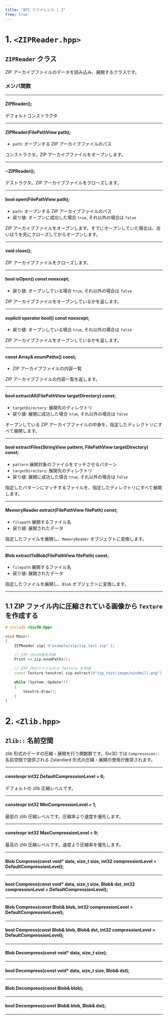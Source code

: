 ```yaml
---
title: "API リファレンス | Z"
free: true
---
```


# 1. `<ZIPReader.hpp>`

## `ZIPReader` クラス

ZIP アーカイブファイルのデータを読み込み、展開するクラスです。

### メンバ関数

---

#### ZIPReader();

デフォルトコンストラクタ

---

#### ZIPReader(FilePathView path);

- `path`: オープンする ZIP アーカイブファイルのパス

コンストラクタ。ZIP アーカイブファイルをオープンします。

---

#### ~ZIPReader();

デストラクタ。ZIP アーカイブファイルをクローズします。

---

#### bool open(FilePathView path);

- `path`: オープンする ZIP アーカイブファイルのパス
- 戻り値: オープンに成功した場合 `true`, それ以外の場合は `false`

ZIP アーカイブファイルをオープンします。すでにオープンしていた場合は、古いほうを先にクローズしてからオープンします。

---

#### void close();

ZIP アーカイブファイルをクローズします。

---

#### bool isOpen() const noexcept;

- 戻り値: オープンしている場合 `true`, それ以外の場合は `false`

ZIP アーカイブファイルをオープンしているかを返します。

---

#### explicit operator bool() const noexcept;

- 戻り値: オープンしている場合 `true`, それ以外の場合は `false`

ZIP アーカイブファイルをオープンしているかを返します。

---

#### const Array<FilePath>& enumPaths() const;

- ZIP アーカイブファイルの内容一覧

ZIP アーカイブファイルの内容一覧を返します。

---

#### bool extractAll(FilePathView targetDirectory) const;

- `targetDirectory`: 展開先のディレクトリ
- 戻り値: 展開に成功した場合 `true`, それ以外の場合は `false`

オープンしている ZIP アーカイブファイルの中身を、指定したディレクトリにすべて展開します。

---

#### bool extractFiles(StringView pattern, FilePathView targetDirectory) const;

- `pattern` 展開対象のファイルをマッチさせるパターン
- `targetDirectory`: 展開先のディレクトリ
- 戻り値: 展開に成功した場合 `true`, それ以外の場合は `false`

指定したパターンにマッチするファイルを、指定したディレクトリにすべて展開します。

---

#### MemoryReader extract(FilePathView filePath) const;

- `filepath` 展開するファイル名
- 戻り値: 展開されたデータ

指定したファイルを展開し、`MemoryReader` オブジェクトに変換します。

---

#### Blob extractToBlob(FilePathView filePath) const;

- `filepath` 展開するファイル名
- 戻り値: 展開されたデータ

指定したファイルを展開し、`Blob` オブジェクトに変換します。

---

## 1.1 ZIP ファイル内に圧縮されている画像から `Texture` を作成する

```cpp
# include <Siv3D.hpp>

void Main()
{
	ZIPReader zip{ U"example/zip/zip_test.zip" };

	// ZIP 内の内容を列挙
	Print << zip.enumPaths();

	// ZIP 内のファイルから Texture を作成
	const Texture texutre{ zip.extract(U"zip_test/image/windmill.png") };

	while (System::Update())
	{
		texutre.draw();
	}
}
```

# 2. `<Zlib.hpp>`

## `Zlib::` 名前空間

zlib 形式のデータの圧縮・展開を行う関数群です。Siv3D では `Compressoion::` 名前空間で提供される Zstandard 形式の圧縮・展開の使用が推奨されます。

---

#### constexpr int32 DefaultCompressionLevel = 6;

デフォルトの zlib 圧縮レベルです。

---

#### constexpr int32 MinCompressionLevel = 1;

最低の zlib 圧縮レベルです。圧縮率より速度を優先します。

---

#### constexpr int32 MaxCompressionLevel = 9;

最高の zlib 圧縮レベルです。速度より圧縮率を優先します。

---

#### Blob Compress(const void* data, size_t size, int32 compressionLevel = DefaultCompressionLevel);

---

#### bool Compress(const void* data, size_t size, Blob& dst, int32 compressionLevel = DefaultCompressionLevel);

---

#### Blob Compress(const Blob& blob, int32 compressionLevel = DefaultCompressionLevel);

---

#### bool Compress(const Blob& blob, Blob& dst, int32 compressionLevel = DefaultCompressionLevel);

---

#### Blob Decompress(const void* data, size_t size);

---

#### bool Decompress(const void* data, size_t size, Blob& dst);

---

#### Blob Decompress(const Blob& blob);

---

#### bool Decompress(const Blob& blob, Blob& dst);

---

